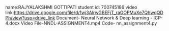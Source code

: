 name:RAJYALAKSHMI GOTTIPATI student id: 700745186 video link:https://drive.google.com/file/d/1wj3AlrwGBEFjT_raGOPMuXe7QhwqQDPh/view?usp=drive_link Document- Neural Network & Deep learning - ICP-4.docx Video File-NNDL-ASSIGNMENT4.mp4 Code- nn_assignment4.py
